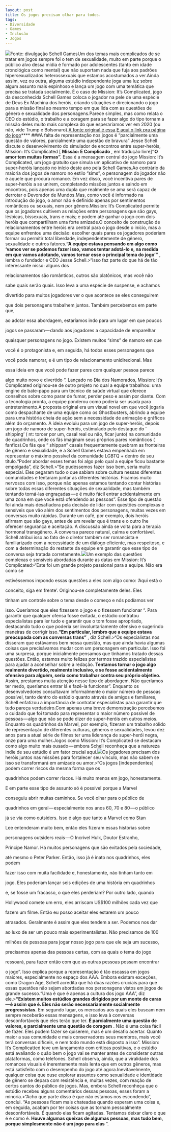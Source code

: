 ```yaml
---
layout: post
title: Os jogos precisam olhar para todos.
tags:
- Diversidade
- Games
- Inclusão
- Jogos
---
```


![](https://cdn-images-1.medium.com/max/2560/1*STMkfjddmnV8c3KId9bcLw.png)Fonte: divulgação Schell GamesUm dos temas mais complicados de se tratar em jogos sempre foi o tem de sexualidade, muito em parte porque o público alvo dessa mídia é formado por adolescentes (tanto em idade cronológica como mental) que não suportam nada que fuja aos padrões hipersexualizados heterossexuais que estamos acostumados a ver.Ainda assim, vez ou outra, alguma estúdio independente joga uma luz sobre algum assunto mais espinhoso e lança um jogo com uma temática que precisa se tratada socialmente. É o caso de Mission: It’s Complicated, jogo da desconhecida Schell Games coloca o jogador na pele de uma espécie de 
Deus Ex Machina dos heróis, criando situações e direcionando o jogo para a missão final ao mesmo tempo em que lida com as questões de gênero e sexualidade dos personagens.Parece simples, mas como relata o CEO do estúdio, o trabalho e a coragem para se fazer algo do tipo tornam a missão deles muito mais complexa do que esperaríamos ver em 2020 (ou não, vide Trump e Bolsonaro).[A fonte original é essa](https://www.gamesindustry.biz/articles/2020-04-24-lack-of-representation-in-games-is-partly-an-issue-of-values-partly-an-issue-of-bravery).[E aqui o link pra página do jogo](https://www.schellgames.com/games/mission-its-complicated)****
###A falta de representação nos jogos é “parcialmente uma questão de valores, parcialmente uma questão de bravura”
Jesse Schell discute o desenvolvimento do simulador de encontros entre super-heróis, MIssion: It’s Complicated [
**Missão: É Complicado**
, em tradução livre]**“O amor tem muitas formas”.**
 Essa é a mensagem central do jogo Mission: It’s Complicated, um jogo gratuito que simula um aplicativo de namoro para super-heróis lançado no início deste ano pela Schell Games.Ao contrário da maioria dos jogos de namoro no estilo “sims”, o personagem do jogador não é aquele que procura romance. Em vez disso, você incentiva pares de super-heróis a se unirem, completando missões juntos e saindo em encontros, pois apenas uma dupla que realmente se ama será capaz de derrotar o Devorador de Mundos.Mas, como você é informado na introdução do jogo, o amor não é definido apenas por sentimentos românticos ou sexuais, nem por gênero.Mission: It’s Complicated permite que os jogadores cultivem as relações entre personagens que são gays, lésbicas, bissexuais, trans e mais; e podem até ganhar o jogo com dois heróis que compartilham uma forte amizade.O conceito de construção de relacionamentos entre heróis era central para o jogo desde o início, mas a equipe enfrentou uma decisão: escolher quais pares os jogadores poderiam formar ou permitir total liberdade, independentemente de gênero, sexualidade e outros fatores.**“A equipe estava pensando em algo como ‘vamos ver se podemos fazer isso, vamos tentar adotá-lo e, na medida em que vamos adotando, vamos tornar esse o principal tema do jogo’”**
, lembra o fundador e CEO Jesse Schell.>“Isso faz parte do que há de tão interessante nisso: alguns dos

relacionamentos são românticos, outros são platônicos, mas você não

sabe quais serão quais. Isso leva a uma espécie de suspense, e achamos

divertido para muitos jogadores ver o que acontece se eles conseguirem

que dois personagens trabalhem juntos. Também percebemos em parte que,

ao adotar essa abordagem, estaríamos indo para um lugar em que poucos

jogos se passaram — dando aos jogadores a capacidade de emparelhar

quaisquer personagens no jogo. Existem muitos “sims” de namoro em que

você é o protagonista e, em seguida, há todos esses personagens que

você pode namorar, e é um tipo de relacionamento unidirecional. Mas

essa ideia em que você pode fazer pares com qualquer pessoa parece

algo muito novo e divertido “.
Lançado no Dia dos Namorados, Mission: It’s Complicated originou-se de outro projeto no qual a equipe trabalhou: uma engine de bate-papo para um técnico de saúde virtual que oferece conselhos sobre como parar de fumar, perder peso e assim por diante. Com a tecnologia pronta, a equipe ponderou como poderia ser usada para entretenimento.A proposta original era um visual novel em que você jogaria como despachante de uma equipe como os Ghostbusters, abrindo a equipe para uma história cheia de ação sem a necessidade de animação e gráficos além do orçamento. A ideia evoluiu para um jogo de super-heróis, depois um jogo de namoro de super-heróis, estimulado pelo destaque do ‘
shipping’ (
nt: torcer por um, casal real ou não, ficar junto) na comunidade de quadrinhos, onde os fãs imaginam seus próprios pares românticos (
fanfics).Os fãs que “
shippan” casais frequentemente quebram as fronteiras de gênero e sexualidade, e a Schell Games estava empenhada em representar o máximo possível da comunidade LGBTQ + dentro de seu título.“Poder abordar esses temas foi algo pelo qual a equipe ficou bastante empolgada”, diz Schell.>“Se pudéssemos fazer isso bem, seria muito especial. Eles pegaram tudo o que sabiam sobre cultura nessas diferentes comunidades e tentaram juntar as diferentes histórias. Ficamos muito nervosos com isso, porque não apenas estamos tentando contar histórias sobre todas essas diferentes situações de sexualidade, mas também tentando torná-las engraçadas — e é muito fácil entrar acidentalmente em uma zona em que você está ofendendo as pessoas”.
Esse tipo de questão foi ainda mais desafiadora pela decisão de lidar com questões complexas e sensíveis que vão além dos sentimentos dos personagens, muitas vezes em conversas muito rápidas. Durante um café, por exemplo, dois heróis afirmam que são gays, antes de um revelar que é trans e o outro lhe oferecer segurança e aceitação. A discussão ainda se volta para a terapia hormonal transgênero. A conversa parece natural, calma e confortável. Schell atribui isso ao fato de o diretor também ser romancista e familiarizado com a necessidade de um diálogo eficiente, mas respeitoso, e com a determinação do restante da equipe em garantir que esse tipo de conversa seja tratada corretamente.![](https://cdn-images-1.medium.com/max/800/0*fDZmFRjYs77jGTOu.png)Um exemplo das questões complexas e sensíveis abordadas durante as datas em Mission: It’s Complicated>“Este foi um grande projeto passional para a equipe. Não era como se

estivéssemos impondo essas questões a eles com algo como: ‘Aqui está o

conceito, siga em frente’. Originou-se completamente deles. Eles

tinham um controle sobre o tema desde o começo e nós podíamos ver

isso. Queríamos que eles fizessem o jogo e o fizessem funcionar “.
Para garantir que qualquer ofensa fosse evitada, o estúdio contratou especialistas para ler tudo e garantir que o tom fosse apropriado, destacando tudo o que poderia ser involuntariamente ofensivo e sugerindo maneiras de corrigir isso.**“Em particular, lembro que a equipe estava preocupada com as conversas trans”**
, diz Schell.>“Os especialistas nos disseram que estávamos bem nessa questão, mas que ainda havia algumas coisas que precisávamos mudar com um personagem em particular. Isso foi uma surpresa, porque inicialmente pensamos que tínhamos tratado dessas questões. Então, estamos muito felizes por termos trazido especialistas para ajudar a aconselhar sobre a redação. 
**Tentamos tornar o jogo algo realmente divertido, realmente inclusivo, e se fosse acidentalmente ofensivo para alguém, seria como trabalhar contra seu próprio objetivo.**
 Assim, prestamos muita atenção nesse tipo de abordagem. Não queríamos ter medo, queríamos entrar lá e fazê-la funcionar”.
Enquanto os desenvolvedores consultavam informalmente o maior número de pessoas possível, tanto dentro do estúdio quanto através de amigos e familiares, Schell enfatizou a importância de contratar especialistas para garantir que tudo pareça verdadeiro.Com apenas uma breve demonstração percebemos o cuidado que foi tomado para representar o maior número possível de pessoas — algo que não se pode dizer de super-heróis em outros meios. Enquanto os quadrinhos da Marvel, por exemplo, fizeram um trabalho sólido de representação de diferentes culturas, gêneros e sexualidades, levou dez anos para a atual série de filmes ter uma liderança de super-herói negra, onze para uma mulher.Jogos como Mission: It’s Complicated se destacam como algo muito mais ousado — embora Schell reconheça que a natureza indie de seu estúdio é um fator crucial aqui.![](https://cdn-images-1.medium.com/max/800/0*RH1a5PG3oN_Q8u9t.png)Os jogadores precisam dos heróis juntos nas missões para fortalecer seu vínculo, mas não sabem se isso se transformará em amizade ou amor.>“Os jogos [independentes] podem correr riscos da mesma forma que os

quadrinhos podem correr riscos. Há muito menos em jogo, honestamente.

E em parte esse tipo de assunto só é possível porque a Marvel

conseguiu abrir muitas caminhos. Se você olhar para o público de

quadrinhos em geral — especialmente nos anos 60, 70 e 80 — o público

já se via como outsiders. Isso é algo que tanto a Marvel como Stan

Lee entenderam muito bem, então eles fizeram essas histórias sobre

personagens outsiders reais — O Incrível Hulk, Doutor Estranho,

Príncipe Namor. Há muitos personagens que são evitados pela sociedade,

até mesmo o Peter Parker. Então, isso já é inato nos quadrinhos, eles podem

fazer isso com muita facilidade e, honestamente, não tinham tanto em

jogo. Eles poderiam lançar seis edições de uma história em quadrinhos

e, se fosse um fracasso, o que eles perderiam? Por outro lado, quando

Hollywood comete um erro, eles arriscam US$100 milhões cada vez que

fazem um filme. Então eu posso aceitar eles estarem um pouco

atrasados. Geralmente é assim que eles tendem a ser. Podemos nos dar

ao luxo de ser um pouco mais experimentalistas. Não precisamos de 100

milhões de pessoas para jogar nosso jogo para que ele seja um sucesso,

precisamos apenas das pessoas certas, com as quais o tema do jogo

ressoará, para fazer então com que as outras pessoas possam encontrar

o jogo”.
Isso explica porque a representação é tão escassa em jogos maiores, especialmente no espaço dos AAA. Embora existam exceções, como Dragon Age, Schell acredita que há duas razões cruciais para que essas questões não sejam abordadas nos personagens vistos em jogos de grande sucesso.“Uma é que é apenas a cultura dos jogo AAA”, diz ele.>**“Existem muitos estúdios grandes dirigidos por um monte de caras — é assim que é. Eles não serão necessariamente socialmente progressistas.**
 Em segundo lugar, os mercados aos quais eles buscam nem sempre receberão essas mensagens, e isso leva à conversas desconfortáveis que eles terão que ter. 
**É parcialmente uma questão de valores, e parcialmente uma questão de coragem**
. Não é uma coisa fácil de fazer. Eles podem fazer se quiserem, mas é um desafio acertar. Quanto maior a sua comunidade e mais conservadores seus membros, mais você terá conversas difíceis, e nem todo mundo está disposto a isso”.
Mission: It’s Complicatted teve um lançamento com críticas positivas, e o estúdio está avaliando o quão bem o jogo vai se manter antes de considerar outras plataformas, como telefones. Schell observa, ainda, que a viralidade dos romances visuais é inerentemente mais lenta que em outros gêneros, mas está satisfeito com o desempenho do jogo até agora.Inevitavelmente, qualquer coisa que ouse explorar assuntos como sexualidade e identidade de gênero se depara com resistência e, muitas vezes, com reação de certos cantos do público de jogos. Mas, embora Schell reconheça que o estúdio recebeu alguns comentários dessas pessoas, esses foram a minoria.>“Acho que parte disso é que não estamos nos escondendo”, conclui. “As pessoas ficam mais chateadas quando esperam uma coisa e, em seguida, acabam por ter coisas que as tornam pessoalmente desconfortáveis. É quando elas ficam agitadas. Tentamos deixar claro o que é e como é. 
**Houve algumas queixas de algumas pessoas, mas tudo bem, porque simplesmente não é um jogo para elas**
”.
